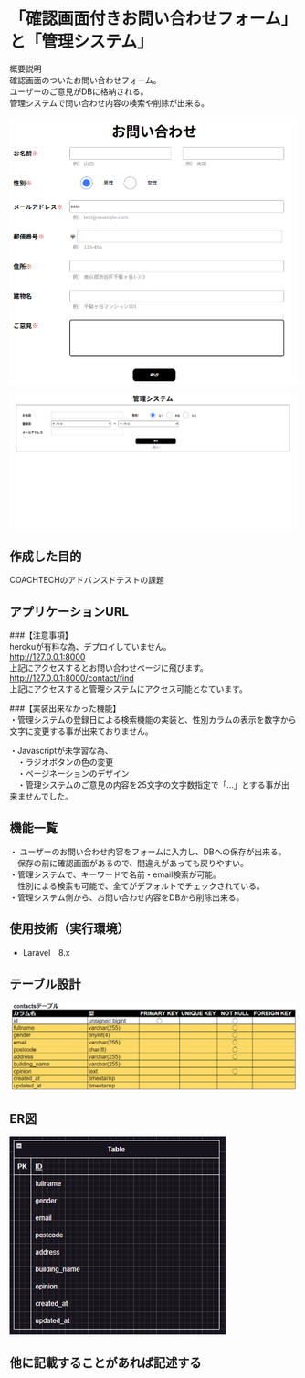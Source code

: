 # 「確認画面付きお問い合わせフォーム」と「管理システム」 

概要説明  
確認画面のついたお問い合わせフォーム。  
ユーザーのご意見がDBに格納される。  
管理システムで問い合わせ内容の検索や削除が出来る。  
　　
![picture 3](images/cf1a62e40a01e204f581a88bdfdc4d0efc7261a53015fe84c8a36bda1a5d7ec2.png)  
    
![picture 4](images/926b2a210f679c2179d12db9f80fe7d13ff4ed9d5a1972aa4e3c83cae479072c.png)  

## 作成した目的
COACHTECHのアドバンスドテストの課題

## アプリケーションURL

###【注意事項】  
herokuが有料な為、デプロイしていません。  
http://127.0.0.1:8000  
上記にアクセスするとお問い合わせページに飛びます。  
http://127.0.0.1:8000/contact/find  
上記にアクセスすると管理システムにアクセス可能となています。
  
###【実装出来なかった機能】  
・管理システムの登録日による検索機能の実装と、性別カラムの表示を数字から文字に変更する事が出来ておりません。　　

・Javascriptが未学習な為、  
　・ラジオボタンの色の変更  
　・ページネーションのデザイン  
　・管理システムのご意見の内容を25文字の文字数指定で「…」とする事が出来ませんでした。  

## 機能一覧
・ ユーザーのお問い合わせ内容をフォームに入力し、DBへの保存が出来る。  
　保存の前に確認画面があるので、間違えがあっても戻りやすい。  
・管理システムで、キーワードで名前・email検索が可能。  
　性別による検索も可能で、全てがデフォルトでチェックされている。  
・管理システム側から、お問い合わせ内容をDBから削除出来る。

## 使用技術（実行環境）
- Laravel　8.x

## テーブル設計  
![picture 1](images/81869236b6e792d7dc98e63475a80699a9727edd3eeeb3c72673670b819688bb.png)  



## ER図
![picture 2](images/11240fe9280477b897b8a802a90864c7577e679b4fe25a07ec29bba191d4a9f5.png)  

## 他に記載することがあれば記述する
